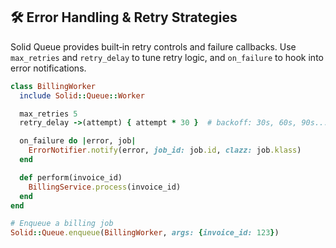 ## 🛠️ Error Handling & Retry Strategies

Solid Queue provides built‑in retry controls and failure callbacks. Use `max_retries` and `retry_delay` to tune retry logic, and `on_failure` to hook into error notifications.

```ruby
class BillingWorker
  include Solid::Queue::Worker

  max_retries 5
  retry_delay ->(attempt) { attempt * 30 }  # backoff: 30s, 60s, 90s...

  on_failure do |error, job|
    ErrorNotifier.notify(error, job_id: job.id, clazz: job.klass)
  end

  def perform(invoice_id)
    BillingService.process(invoice_id)
  end
end

# Enqueue a billing job
Solid::Queue.enqueue(BillingWorker, args: {invoice_id: 123})
```